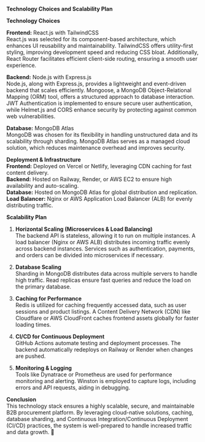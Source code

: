 **Technology Choices and Scalability Plan**

**Technology Choices**

**Frontend:** React.js with TailwindCSS  
React.js was selected for its component-based architecture, which enhances UI reusability and maintainability. TailwindCSS offers utility-first styling, improving development speed and reducing CSS bloat. Additionally, React Router facilitates efficient client-side routing, ensuring a smooth user experience.

**Backend:** Node.js with Express.js  
Node.js, along with Express.js, provides a lightweight and event-driven backend that scales efficiently. Mongoose, a MongoDB Object-Relational Mapping (ORM) tool, offers a structured approach to database interaction. JWT Authentication is implemented to ensure secure user authentication, while Helmet.js and CORS enhance security by protecting against common web vulnerabilities.

**Database:** MongoDB Atlas  
MongoDB was chosen for its flexibility in handling unstructured data and its scalability through sharding. MongoDB Atlas serves as a managed cloud solution, which reduces maintenance overhead and improves security.

**Deployment & Infrastructure**  
**Frontend:** Deployed on Vercel or Netlify, leveraging CDN caching for fast content delivery.  
**Backend:** Hosted on Railway, Render, or AWS EC2 to ensure high availability and auto-scaling.  
**Database:** Hosted on MongoDB Atlas for global distribution and replication.  
**Load Balancer:** Nginx or AWS Application Load Balancer (ALB) for evenly distributing traffic.

**Scalability Plan**

1. **Horizontal Scaling (Microservices & Load Balancing)**  
   The backend API is stateless, allowing it to run on multiple instances. A load balancer (Nginx or AWS ALB) distributes incoming traffic evenly across backend instances. Services such as authentication, payments, and orders can be divided into microservices if necessary.

2. **Database Scaling**  
   Sharding in MongoDB distributes data across multiple servers to handle high traffic. Read replicas ensure fast queries and reduce the load on the primary database.

3. **Caching for Performance**  
   Redis is utilized for caching frequently accessed data, such as user sessions and product listings. A Content Delivery Network (CDN) like Cloudflare or AWS CloudFront caches frontend assets globally for faster loading times.

4. **CI/CD for Continuous Deployment**  
   GitHub Actions automate testing and deployment processes. The backend automatically redeploys on Railway or Render when changes are pushed.

5. **Monitoring & Logging**  
   Tools like Dynatrace or Prometheus are used for performance monitoring and alerting. Winston is employed to capture logs, including errors and API requests, aiding in debugging.

**Conclusion**  
This technology stack ensures a highly scalable, secure, and maintainable B2B procurement platform. By leveraging cloud-native solutions, caching, database sharding, and Continuous Integration/Continuous Deployment (CI/CD) practices, the system is well-prepared to handle increased traffic and data growth. 🚀